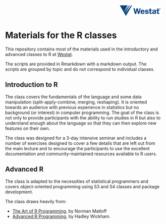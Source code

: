 <p align="right">
<img src ="logo.png">
</p>

# Materials for the R classes 

This repository contains most of the materials used in the introductory and
advanced classes to R at [Westat](https://www.westat.com/). 

The scripts are provided in Rmarkdown with a markdown output. The scripts are
grouped by topic and do not correspond to individual classes.

## Introduction to R 

The class covers the fundamentals of the language and some data manipulation
(split-apply-combine, merging, reshaping). It is oriented towards an audience
with previous experience in statistics but no background (or interest) in
computer programming. The goal of the class is not only to provide participants
with the ability to run studies in R but also to understand enough about the
language so that they can then explore new features on their own. 

The class was designed for a 3-day intensive seminar and includes a number of
exercises designed to cover a few details that are left out from the main
lecture and to encourage the participants to use the excellent documentation and
community-maintained resources available to R users.

## Advanced R

The class is adapted to the necessities of statistical programmers and covers
object-oriented programming using S3 and S4 classes and package development.

The class draws heavily from: 

- [The Art of R Programming](http://www.amazon.com/Art-Programming-Statistical-Software-Design/dp/1593273843/), by Norman Matloff
- [Advanced R Programming](http://www.amazon.com/Advanced-Chapman-Hall-CRC-Series/dp/1466586966), by Hadley Wickham. 
